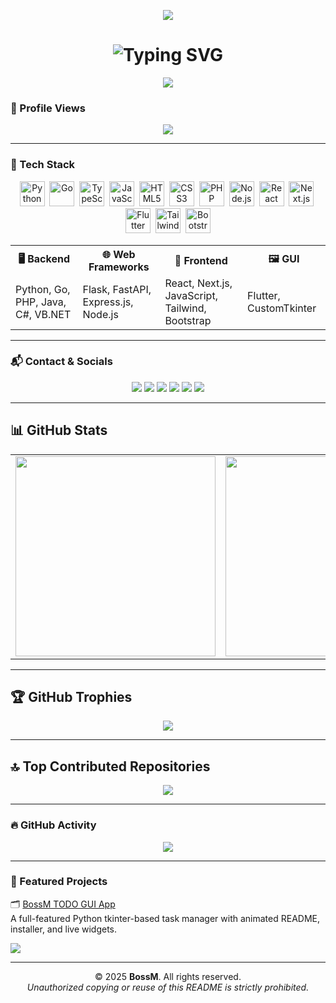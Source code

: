 <!-- GitHub Profile README: Mark31-dev -->

<!-- 🌐 Custom Glitch Header Banner -->
<p align="center">
  <img src="https://capsule-render.vercel.app/api?type=waving&color=0f0f0f&height=150&section=header&text=Welcome%20to%20Franz's%20Zone&fontColor=00FFFF&fontSize=28&animation=twinkling" />
</p>

<!-- ✍️ Typing Effect -->
<h1 align="center">
  <img src="https://readme-typing-svg.demolab.com?font=Fira+Code&size=24&duration=3000&pause=1000&color=00F7FF&center=true&width=900&lines=Hi+there%2C+I'm+Franz+%F0%9F%91%8B;Full-Stack+Developer+%7C+Web%2C+API%2C+Laravel+%7C+C%23+%7C+JS%2FTS+%7C+Flutter+%7C+PHP+%7C+ReactJS+%7C+VB.NET+%7C+JAVA" alt="Typing SVG" />
</h1>

<!-- 💖 GitHub Sponsor -->
<p align="center">
  <a href="https://github.com/sponsors/Mark31-dev">
    <img src="https://img.shields.io/badge/Sponsor-Franze-E4405F?style=for-the-badge&logo=githubsponsors&logoColor=white" />
  </a>
</p>

### 🧮 Profile Views
<p align="center">
  <img src="https://komarev.com/ghpvc/?username=Mark31-dev&label=Profile+Views&color=brightgreen&style=flat"/>
</p>

---

### 🧠 Tech Stack

<div align="center">

<!-- Animated Skill Icons with Tooltip -->
<p align="center">
  <img title="Python" src="https://cdn.jsdelivr.net/gh/devicons/devicon/icons/python/python-original.svg" width="40" height="40"/>&nbsp;
  <img title="Go" src="https://cdn.jsdelivr.net/gh/devicons/devicon/icons/go/go-original.svg" width="40" height="40"/>&nbsp;
  <img title="TypeScript" src="https://cdn.jsdelivr.net/gh/devicons/devicon/icons/typescript/typescript-original.svg" width="40" height="40"/>&nbsp;
  <img title="JavaScript" src="https://cdn.jsdelivr.net/gh/devicons/devicon/icons/javascript/javascript-original.svg" width="40" height="40"/>&nbsp;
  <img title="HTML5" src="https://cdn.jsdelivr.net/gh/devicons/devicon/icons/html5/html5-original.svg" width="40" height="40"/>&nbsp;
  <img title="CSS3" src="https://cdn.jsdelivr.net/gh/devicons/devicon/icons/css3/css3-original.svg" width="40" height="40"/>&nbsp;
  <img title="PHP" src="https://cdn.jsdelivr.net/gh/devicons/devicon/icons/php/php-original.svg" width="40" height="40"/>&nbsp;
  <img title="Node.js" src="https://cdn.jsdelivr.net/gh/devicons/devicon/icons/nodejs/nodejs-original.svg" width="40" height="40"/>&nbsp;
  <img title="React" src="https://cdn.jsdelivr.net/gh/devicons/devicon/icons/react/react-original.svg" width="40" height="40"/>&nbsp;
  <img title="Next.js" src="https://cdn.jsdelivr.net/gh/devicons/devicon/icons/nextjs/nextjs-original.svg" width="40" height="40"/>&nbsp;
  <img title="Flutter" src="https://cdn.jsdelivr.net/gh/devicons/devicon/icons/flutter/flutter-original.svg" width="40" height="40"/>&nbsp;
  <img title="TailwindCSS" src="https://www.vectorlogo.zone/logos/tailwindcss/tailwindcss-icon.svg" width="40" height="40"/>&nbsp;
  <img title="Bootstrap" src="https://cdn.jsdelivr.net/gh/devicons/devicon/icons/bootstrap/bootstrap-original.svg" width="40" height="40"/>
</p>

<!-- Tech Table Like Jester -->
<table align="center">
  <tr>
    <th>🖥️ Backend</th>
    <th>🌐 Web Frameworks</th>
    <th>🎨 Frontend</th>
    <th>🖼 GUI</th>
  </tr>
  <tr>
    <td>Python, Go, PHP, Java, C#, VB.NET</td>
    <td>Flask, FastAPI, Express.js, Node.js</td>
    <td>React, Next.js, JavaScript, Tailwind, Bootstrap</td>
    <td>Flutter, CustomTkinter</td>
  </tr>
</table>

</div>

---

### 📬 Contact & Socials

<p align="center">
  <a href="mailto:markherrero.dev@gmail.com"><img src="https://img.shields.io/badge/Gmail-D14836?style=for-the-badge&logo=gmail&logoColor=white"/></a>
  <a href="https://github.com/Mark31-dev"><img src="https://img.shields.io/badge/GitHub-100000?style=for-the-badge&logo=github&logoColor=white"/></a>
  <a href="https://www.youtube.com/@markherrerodev2025"><img src="https://img.shields.io/badge/YouTube-red?style=for-the-badge&logo=youtube&logoColor=white"/></a>
  <a href="https://facebook.com/markherrerodev"><img src="https://img.shields.io/badge/Facebook-1877F2?style=for-the-badge&logo=facebook&logoColor=white"/></a>
  <a href="https://tiktok.com/@bossmdev"><img src="https://img.shields.io/badge/TikTok-black?style=for-the-badge&logo=tiktok&logoColor=white"/></a>
  <a href="https://instagram.com/xxmarkherrero_2025xx"><img src="https://img.shields.io/badge/Instagram-E4405F?style=for-the-badge&logo=instagram&logoColor=white"/></a>
</p>

---

## 📊 GitHub Stats

<div align="center"> <table> <tr> <td> <img src="https://github-readme-stats.vercel.app/api?username=Mark31-dev&theme=dark&hide_border=false&include_all_commits=true&count_private=true&title_color=00ffff&text_color=ffffff" width="320px" /> </td> <td> <img src="https://streak-stats.demolab.com?user=Mark31-dev&theme=dark&hide_border=false&ring=00ffff&currStreakLabel=00ffff" width="320px" /> </td> <td> <img src="https://github-readme-stats.vercel.app/api/top-langs/?username=Mark31-dev&layout=compact&theme=dark&hide_border=false&langs_count=6&title_color=00ffff&text_color=ffffff" width="320px" /> </td> </tr> </table> </div>

---

## 🏆 GitHub Trophies

<p align="center">
  <img src="https://github-profile-trophy.vercel.app/?username=Mark31-dev&theme=radical&no-frame=false&no-bg=false&margin-w=4" />
</p>

---

## 🔝 Top Contributed Repositories

<p align="center">
  <img src="https://github-contributor-stats.vercel.app/api?username=Mark31-dev&limit=5&theme=dark&combine_all_yearly_contributions=true" />
</p>

---

### 🔥 GitHub Activity

<p align="center">
  <img src="https://github-readme-activity-graph.vercel.app/graph?username=Mark31-dev&theme=github-dark&hide_border=true"/>
</p>

---

### 🚀 Featured Projects

🗂️ [BossM TODO GUI App](https://github.com/Mark31-dev/BossMDev-todo-gui)  
A full-featured Python tkinter-based task manager with animated README, installer, and live widgets.

[![](https://img.shields.io/github/stars/Mark31-dev/BossMDev-todo-gui?style=social)](https://github.com/Mark31-dev/BossMDev-todo-gui/stargazers)

---

<p align="center">
  © 2025 <strong>BossM</strong>. All rights reserved. <br>
  <em>Unauthorized copying or reuse of this README is strictly prohibited.</em>
</p>
